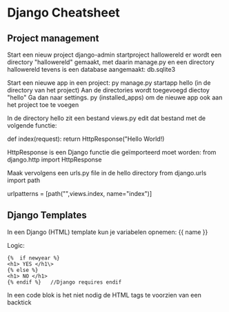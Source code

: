 # Django Cheatsheet

## Project management
Start een nieuw project
django-admin startproject hallowereld
er wordt een directory "hallowereld" gemaakt, met daarin manage.py en een directory hallowereld
tevens is een database aangemaakt: db.sqlite3

Start een nieuwe app in een project:
py manage.py startapp hello (in de directory van het project)
Aan de directories wordt toegevoegd diectoy "hello"
Ga dan naar settings.
py (installed_apps) om de nieuwe app ook aan het project toe te voegen

In de directory hello zit een bestand views.py edit dat bestand met de volgende functie:

def index(request):
	return HttpResponse("Hello World!)

HttpResponse is een Django functie die geïmporteerd moet worden:
from django.http import HttpResponse

Maak vervolgens een urls.py file in de hello directory
from django.urls import path

urlpatterns = [path("",views.index, name="index")]

## Django Templates
In een Django (HTML) template kun je variabelen opnemen:
{{ name }}

Logic:
```
{%  if newyear %}
<h1> YES </h1\>
{% else %}
<h1> NO </h1>
{% endif %}   //Django requires endif
```
In een code blok is het niet nodig de HTML tags te voorzien van een backtick
